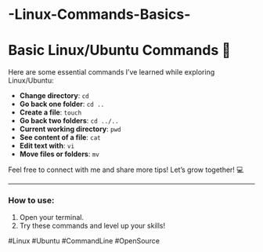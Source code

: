 # -Linux-Commands-Basics-
# Basic Linux/Ubuntu Commands 🚀

Here are some essential commands I’ve learned while exploring Linux/Ubuntu:

- **Change directory**: `cd`
- **Go back one folder**: `cd ..`
- **Create a file**: `touch`
- **Go back two folders**: `cd ../..`
- **Current working directory**: `pwd`
- **See content of a file**: `cat`
- **Edit text with**: `vi`
- **Move files or folders**: `mv`

Feel free to connect with me and share more tips! Let’s grow together! 💻

---

### How to use:
1. Open your terminal.
2. Try these commands and level up your skills!

#Linux #Ubuntu #CommandLine #OpenSource
